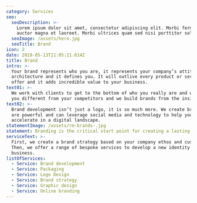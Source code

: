 ```yaml
---
category: Services
seo:
  seoDescription: >-
    Lorem ipsum dolor sit amet, consectetur adipiscing elit. Morbi fermentum
    auctor magna et laoreet. Morbi ultrices quam sed nisi porttitor sollicitudin
  seoImage: /assets/hero.jpg
  seoTitle: Brand
icon: 2
date: 2019-05-13T21:05:21.614Z
title: Brand
intro: >-
  Your brand represents who you are, it represents your company’s attitude and
  architecture and it defines you. It will outlive every product or service you
  offer and it adds incredible value to your business.
text01: >-
  We work with clients to get to the bottom of who you really are and what makes
  you different from your competitors and we build brands from the inside out.
text02: >-
  Brand development isn’t just a logo, it is so much more. We create brands that
  are powerful and can leverage social media and technology to help your company
  accelerate in a digital landscape.
statementImage: /assets/rm-brands-.jpg
statement: Branding is the critical start point for creating a lasting impression
serviceText: >-
  First, we create a brand strategy based on your company ethos and customer.
  Then, we offer a range of bespoke services to develop a new identity for your
  business.
listOfServices:
  - Service: Brand development
  - Service: Packaging
  - Service: Logo Design
  - Service: Brand strategy
  - Service: Graphic design
  - Service: Online branding
---
```


